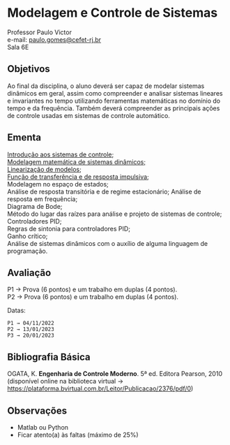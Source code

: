 # Modelagem e Controle de Sistemas
Professor Paulo Victor  
e-mail: paulo.gomes@cefet-rj.br  
Sala 6E

## Objetivos

Ao final da disciplina, o aluno deverá ser capaz de modelar sistemas dinâmicos em geral, assim como compreender e analisar sistemas lineares e invariantes no tempo utilizando ferramentas matemáticas no domínio do tempo e da frequência. Também deverá compreender as principais ações de controle usadas em sistemas de controle automático.

## Ementa

[Introdução aos sistemas de controle;](Intro.ipynb)  
[Modelagem matemática de sistemas dinâmicos;](Modelagem_Matematica.ipynb)  
[Linearização de modelos](liearizacao.ipynb);  
[Função de transferência e de resposta impulsiva](transf.ipynb);  
Modelagem no espaço de estados;  
Análise de resposta transitória e de regime estacionário; 
Análise de resposta em frequência;  
Diagrama de Bode;  
Método do lugar das raízes para análise e projeto de sistemas de controle;  
Controladores PID;  
Regras de sintonia para controladores PID;  
Ganho crítico;  
Análise de sistemas dinâmicos com o auxílio de alguma linguagem de programação.  

## Avaliação

P1 → Prova (6 pontos) e um trabalho em duplas (4 pontos).   
P2 →  Prova (6 pontos) e um trabalho em duplas (4 pontos).

Datas:

    P1 → 04/11/2022
    P2 → 13/01/2023
    P3 → 20/01/2023


## Bibliografia Básica

OGATA, K. **Engenharia de Controle Moderno**. 5ª ed. Editora Pearson, 2010 (disponível online na biblioteca virtual → [](https://plataforma.bvirtual.com.br/Leitor/Publicacao/2376/pdf/0)https://plataforma.bvirtual.com.br/Leitor/Publicacao/2376/pdf/0)

## Observações
- Matlab ou Python
- Ficar atento(a) às faltas (máximo de 25%)

